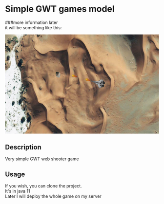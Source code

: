# Simple GWT games model

###more information later<br>
it will be something like this:

![img.png](img.png)

## Description

Very simple GWT web shooter game 

## Usage

If you wish, you can clone the project.<br>
It's in java 11<br>
Later I will deploy the whole game on my server<br>


